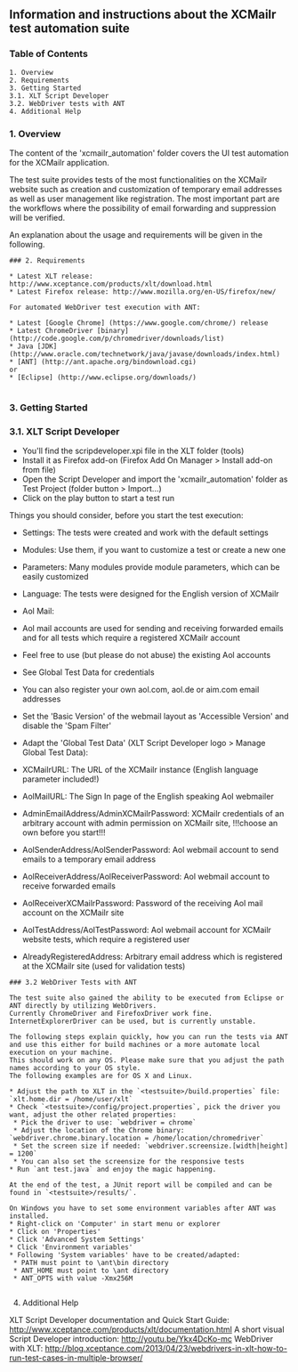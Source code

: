 ## Information and instructions about the XCMailr test automation suite


### Table of Contents
~~~~~~~~~~~~~~~~~~~~~~~~~~~~~~~~~~~~~~~~~~~~~~~~
1. Overview
2. Requirements
3. Getting Started
3.1. XLT Script Developer
3.2. WebDriver tests with ANT
4. Additional Help
~~~~~~~~~~~~~~~~~~~~~~~~~~~~~~~~~~~~~~~~~~~~~~~~


### 1. Overview

The content of the 'xcmailr_automation' folder covers the UI test automation for the XCMailr application.

The test suite provides tests of the most functionalities on the XCMailr website such as creation and customization of temporary email addresses 
as well as user management like registration.
The most important part are the workflows where the possibility of email forwarding and suppression will be verified.

An explanation about the usage and requirements will be given in the following.


~~~~~~~~~~~~~~~~~~~~~~~~~~~~~~~~~~~~~~~~~~~~~~~~
### 2. Requirements

* Latest XLT release: http://www.xceptance.com/products/xlt/download.html
* Latest Firefox release: http://www.mozilla.org/en-US/firefox/new/

For automated WebDriver test execution with ANT:

* Latest [Google Chrome] (https://www.google.com/chrome/) release
* Latest ChromeDriver [binary] (http://code.google.com/p/chromedriver/downloads/list)
* Java [JDK] (http://www.oracle.com/technetwork/java/javase/downloads/index.html)
* [ANT] (http://ant.apache.org/bindownload.cgi)
or
* [Eclipse] (http://www.eclipse.org/downloads/)


~~~~~~~~~~~~~~~~~~~~~~~~~~~~~~~~~~~~~~~~~~~~~~~~
### 3. Getting Started

### 3.1. XLT Script Developer

* You'll find the scripdeveloper.xpi file in the XLT folder (tools)
* Install it as Firefox add-on (Firefox Add On Manager > Install add-on from file)
* Open the Script Developer and import the 'xcmailr_automation' folder as Test Project (folder button > Import...)
* Click on the play button to start a test run

Things you should consider, before you start the test execution:

* Settings: The tests were created and work with the default settings
* Modules: Use them, if you want to customize a test or create a new one
* Parameters: Many modules provide module parameters, which can be easily customized
* Language: The tests were designed for the English version of XCMailr
* Aol Mail: 
 * Aol mail accounts are used for sending and receiving forwarded emails and for all tests which require a registered XCMailr account
 * Feel free to use (but please do not abuse) the existing Aol accounts
  * See Global Test Data for credentials
 * You can also register your own aol.com, aol.de or aim.com email addresses
  * Set the 'Basic Version' of the webmail layout as 'Accessible Version' and disable the 'Spam Filter'
	
* Adapt the 'Global Test Data' (XLT Script Developer logo > Manage Global Test Data):
 * XCMailrURL: The URL of the XCMailr instance (English language parameter included!)
 * AolMailURL: The Sign In page of the English speaking Aol webmailer
 * AdminEmailAddress/AdminXCMailrPassword: XCMailr credentials of an arbitrary account with admin permission on XCMailr site, !!!choose an own before you start!!!
 * AolSenderAddress/AolSenderPassword: Aol webmail account to send emails to a temporary email address
 * AolReceiverAddress/AolReceiverPassword: Aol webmail account to receive forwarded emails
 * AolReceiverXCMailrPassword: Password of the receiving Aol mail account on the XCMailr site
 * AolTestAddress/AolTestPassword: Aol webmail account for XCMailr website tests, which require a registered user
 * AlreadyRegisteredAddress: Arbitrary email address which is registered at the XCMailr site (used for validation tests)

 
~~~~~~~~~~~~~~~~~~~~~~~~~~~~~~~~~~~~~~~~~~~~~~~~
### 3.2 WebDriver Tests with ANT

The test suite also gained the ability to be executed from Eclipse or ANT directly by utilizing WebDrivers. 
Currently ChromeDriver and FirefoxDriver work fine. InternetExplorerDriver can be used, but is currently unstable.

The following steps explain quickly, how you can run the tests via ANT and use this either for build machines or a more automate local execution on your machine. 
This should work on any OS. Please make sure that you adjust the path names according to your OS style. 
The following examples are for OS X and Linux.

* Adjust the path to XLT in the `<testsuite>/build.properties` file: `xlt.home.dir = /home/user/xlt`
* Check `<testsuite>/config/project.properties`, pick the driver you want, adjust the other related properties:
 * Pick the driver to use: `webdriver = chrome`
 * Adjust the location of the Chrome binary: `webdriver.chrome.binary.location = /home/location/chromedriver`
 * Set the screen size if needed: `webdriver.screensize.[width|height] = 1200` 
 * You can also set the screensize for the responsive tests
* Run `ant test.java` and enjoy the magic happening.

At the end of the test, a JUnit report will be compiled and can be found in `<testsuite>/results/`.

On Windows you have to set some environment variables after ANT was installed.
* Right-click on 'Computer' in start menu or explorer
* Click on 'Properties'
* Click 'Advanced System Settings'
* Click 'Environment variables'
* Following 'System variables' have to be created/adapted:
 * PATH must point to \ant\bin directory
 * ANT_HOME must point to \ant directory
 * ANT_OPTS with value -Xmx256M


~~~~~~~~~~~~~~~~~~~~~~~~~~~~~~~~~~~~~~~~~~~~~~~~
4. Additional Help

XLT Script Developer documentation and Quick Start Guide: http://www.xceptance.com/products/xlt/documentation.html 
A short visual Script Developer introduction: http://youtu.be/Ykx4DcKo-mc
WebDriver with XLT: http://blog.xceptance.com/2013/04/23/webdrivers-in-xlt-how-to-run-test-cases-in-multiple-browser/